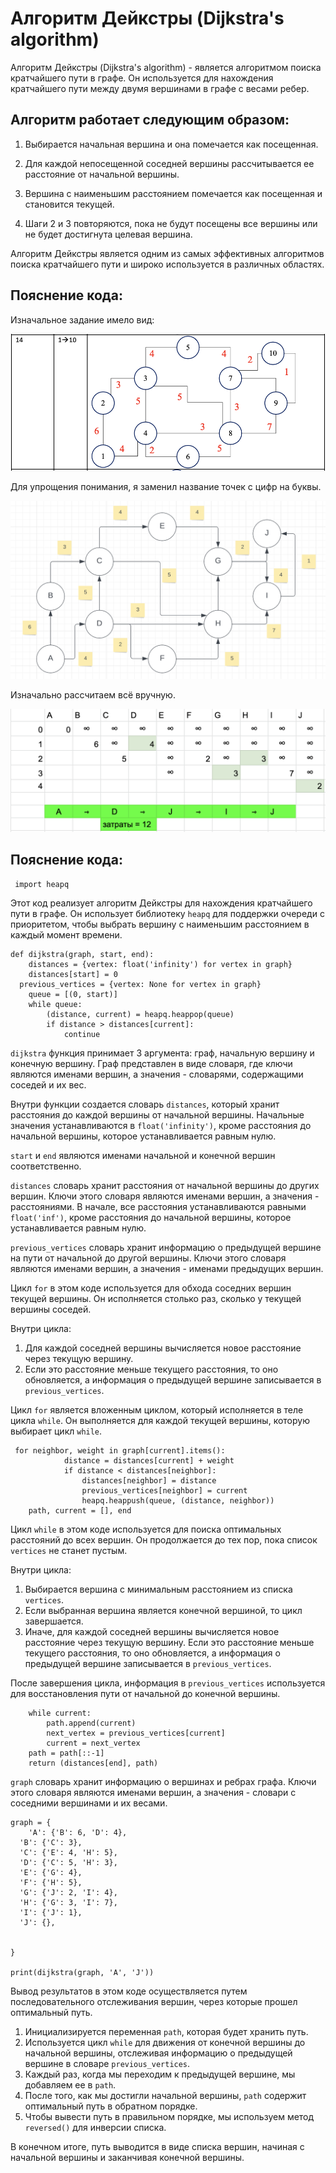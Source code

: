 # Алгоритм Дейкстры (Dijkstra's algorithm)

Алгоритм Дейкстры (Dijkstra's algorithm) - является алгоритмом поиска кратчайшего пути в графе. Он используется для нахождения кратчайшего пути между двумя вершинами в графе с весами ребер.

## Алгоритм работает следующим образом:

 1. Выбирается начальная вершина и она помечается как посещенная.  

 2. Для каждой непосещенной соседней вершины рассчитывается ее расстояние от начальной вершины.  

 3. Вершина с наименьшим расстоянием помечается как посещенная и становится текущей.  

 4. Шаги 2 и 3 повторяются, пока не будут посещены все вершины или не будет достигнута целевая вершина.  


Алгоритм Дейкстры является одним из самых эффективных алгоритмов поиска кратчайшего пути и широко используется в различных областях.

## Пояснение кода:

Изначальное задание имело вид:

![Фото изначального задания](/img/ph1.png "")

Для упрощения понимания, я заменил название точек с цифр на буквы.

![Фото адаптированного задания](/img/ph2.png "")

Изначально рассчитаем всё вручную.

![Фото рассчёта](/img/ph3.png "")












## Пояснение кода:

   

     import heapq  


Этот код реализует алгоритм Дейкстры для нахождения кратчайшего пути в графе. Он использует библиотеку `heapq` для поддержки очереди с приоритетом, чтобы выбрать вершину с наименьшим расстоянием в каждый момент времени.
      
    def dijkstra(graph, start, end):  
        distances = {vertex: float('infinity') for vertex in graph}  
        distances[start] = 0  
      previous_vertices = {vertex: None for vertex in graph}  
        queue = [(0, start)]  
        while queue:  
            (distance, current) = heapq.heappop(queue)  
            if distance > distances[current]:  
                continue  

`dijkstra` функция принимает 3 аргумента: граф, начальную вершину и конечную вершину. Граф представлен в виде словаря, где ключи являются именами вершин, а значения - словарями, содержащими соседей и их вес.

Внутри функции создается словарь `distances`, который хранит расстояния до каждой вершины от начальной вершины. Начальные значения устанавливаются в `float('infinity')`, кроме расстояния до начальной вершины, которое устанавливается равным нулю.

`start` и `end` являются именами начальной и конечной вершин соответственно.

 `distances` словарь хранит расстояния от начальной вершины до других вершин. Ключи этого словаря являются именами вершин, а значения - расстояниями. В начале, все расстояния устанавливаются равными `float('inf')`, кроме расстояния до начальной вершины, которое устанавливается равным нулю.

`previous_vertices` словарь хранит информацию о предыдущей вершине на пути от начальной до другой вершины. Ключи этого словаря являются именами вершин, а значения - именами предыдущих вершин.

Цикл `for` в этом коде используется для обхода соседних вершин текущей вершины. Он исполняется столько раз, сколько у текущей вершины соседей.

Внутри цикла:

1.  Для каждой соседней вершины вычисляется новое расстояние через текущую вершину.
2.  Если это расстояние меньше текущего расстояния, то оно обновляется, а информация о предыдущей вершине записывается в `previous_vertices`.

Цикл `for` является вложенным циклом, который исполняется в теле цикла `while`. Он выполняется для каждой текущей вершины, которую выбирает цикл `while`.

     for neighbor, weight in graph[current].items():  
                distance = distances[current] + weight  
                if distance < distances[neighbor]:  
                    distances[neighbor] = distance  
                    previous_vertices[neighbor] = current  
                    heapq.heappush(queue, (distance, neighbor))  
        path, current = [], end  

Цикл `while` в этом коде используется для поиска оптимальных расстояний до всех вершин. Он продолжается до тех пор, пока список `vertices` не станет пустым.

Внутри цикла:

1.  Выбирается вершина с минимальным расстоянием из списка `vertices`.
2.  Если выбранная вершина является конечной вершиной, то цикл завершается.
3.  Иначе, для каждой соседней вершины вычисляется новое расстояние через текущую вершину. Если это расстояние меньше текущего расстояния, то оно обновляется, а информация о предыдущей вершине записывается в `previous_vertices`.

После завершения цикла, информация в `previous_vertices` используется для восстановления пути от начальной до конечной вершины.

        while current:  
            path.append(current)  
            next_vertex = previous_vertices[current]  
            current = next_vertex  
        path = path[::-1]  
        return (distances[end], path)
        
  `graph` словарь хранит информацию о вершинах и ребрах графа. Ключи этого словаря являются именами вершин, а значения - словари с соседними вершинами и их весами.
      
    graph = {  
        'A': {'B': 6, 'D': 4},  
      'B': {'C': 3},  
      'C': {'E': 4, 'H': 5},  
      'D': {'C': 5, 'H': 3},  
      'E': {'G': 4},  
      'F': {'H': 5},  
      'G': {'J': 2, 'I': 4},  
      'H': {'G': 3, 'I': 7},  
      'I': {'J': 1},  
      'J': {},  
      
      
    }  
      
    print(dijkstra(graph, 'A', 'J'))


Вывод результатов в этом коде осуществляется путем последовательного отслеживания вершин, через которые прошел оптимальный путь.

1.  Инициализируется переменная `path`, которая будет хранить путь.
2.  Используется цикл `while` для движения от конечной вершины до начальной вершины, отслеживая информацию о предыдущей вершине в словаре `previous_vertices`.
3.  Каждый раз, когда мы переходим к предыдущей вершине, мы добавляем ее в `path`.
4.  После того, как мы достигли начальной вершины, `path` содержит оптимальный путь в обратном порядке.
5.  Чтобы вывести путь в правильном порядке, мы используем метод `reversed()` для инверсии списка.

В конечном итоге, путь выводится в виде списка вершин, начиная с начальной вершины и заканчивая конечной вершины.
